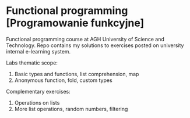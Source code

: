 # Functional programming [Programowanie funkcyjne]

Functional programming course at AGH University of Science and Technology.
Repo contains my solutions to exercises posted on university internal e-learning system.

Labs thematic scope:
1. Basic types and functions, list comprehension, map
2. Anonymous function, fold, custom types 

Complementary exercises:
1. Operations on lists
2. More list operations, random numbers, filtering